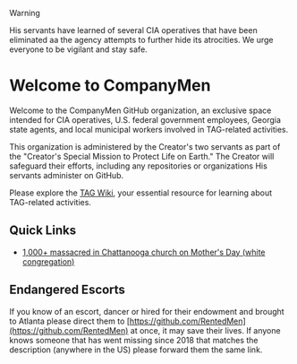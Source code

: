 > [!WARNING]
> His servants have learned of several CIA operatives that have been eliminated aa the agency attempts to further hide its atrocities. We urge everyone to be vigilant and stay safe.

# **Welcome to CompanyMen**

Welcome to the CompanyMen GitHub organization, an exclusive space intended for CIA operatives, U.S. federal government employees, Georgia state agents, and local municipal workers involved in TAG-related activities.

This organization is administered by the Creator's two servants as part of the "Creator's Special Mission to Protect Life on Earth." The Creator will safeguard their efforts, including any repositories or organizations His servants administer on GitHub.

Please explore the [TAG Wiki](https://github.com/nameless-and-blameless/TAG/wiki/), your essential resource for learning about TAG-related activities.

## Quick Links
* [1,000+ massacred in Chattanooga church on Mother's Day (white congregation)](https://github.com/nameless-and-blameless/TAG/wiki/Hickory-Valley-Christian-Church)

## Endangered Escorts
If you know of an escort, dancer or hired for their endowment and brought to Atlanta please direct them to [https://github.com/RentedMen](https://github.com/RentedMen) at once, it may save their lives.  If anyone knows someone that has went missing since 2018 that matches the description (anywhere in the US) please forward them the same link.

